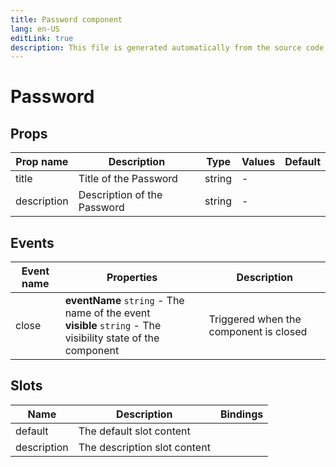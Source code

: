 ```yaml
---
title: Password component
lang: en-US
editLink: true
description: This file is generated automatically from the source code. Changes made here will be lost.
---
```


# Password

<!--@include: ./password.doc.md-->

## Props

| Prop name   | Description                 | Type   | Values | Default |
| ----------- | --------------------------- | ------ | ------ | ------- |
| title       | Title of the Password       | string | -      |         |
| description | Description of the Password | string | -      |         |

## Events

| Event name | Properties                                                                                                      | Description                            |
| ---------- | --------------------------------------------------------------------------------------------------------------- | -------------------------------------- |
| close      | **eventName** `string` - The name of the event<br/>**visible** `string` - The visibility state of the component | Triggered when the component is closed |

## Slots

| Name        | Description                  | Bindings |
| ----------- | ---------------------------- | -------- |
| default     | The default slot content     |          |
| description | The description slot content |          |
